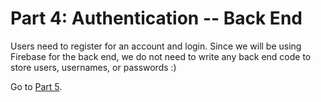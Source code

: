 # Part 4: Authentication  -- Back End

Users need to register for an account and login.   Since we will be using Firebase for the back end, we do not need to write any back end code to store users, usernames, or passwords :)  


Go to [Part 5](/tutorials/part5.md).

